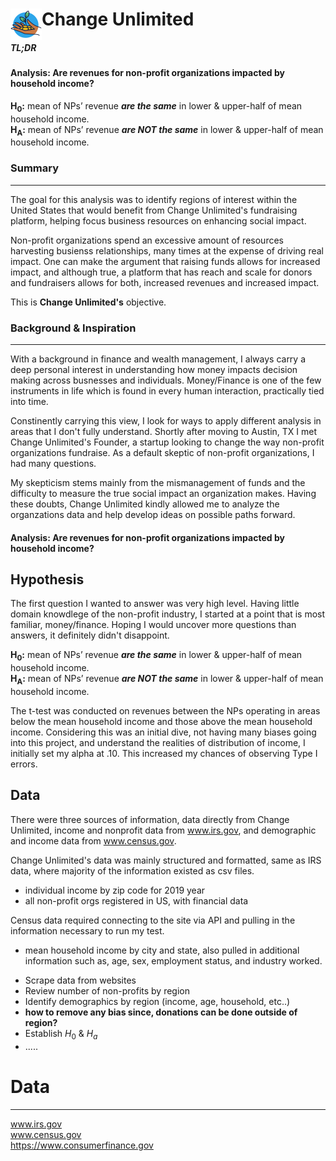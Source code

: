 <h1> <img src="/images/change_unlimited_icon.png"
  width="50"
  height="50"
  style="float:left;"> Change Unlimited </h1>

<div class="boxBorder">

##### TL;DR
#### Analysis: Are revenues for non-profit organizations impacted by household income?
**H<sub>0</sub>:** mean of NPs’ revenue ***are the same*** in lower & upper-half of mean household income. <br>
**H<sub>A</sub>:** mean of NPs’ revenue ***are NOT the same*** in lower & upper-half of mean household income.
</div>

### Summary
---
The goal for this analysis was to identify regions of interest within the United States that would benefit from Change Unlimited's fundraising platform, helping focus business resources on enhancing social impact. 

Non-profit organizations spend an excessive amount of resources harvesting busienss relationships, many times at the expense  of driving real impact. One can make the argument that raising funds allows for increased impact, and although true, a platform that has reach and scale for donors and fundraisers  allows for both, increased revenues and increased impact. 

This is **Change Unlimited's** objective. 

### Background & Inspiration
---

With a background in finance and wealth management, I always carry a deep personal interest in understanding how money impacts decision making across busnesses and individuals. Money/Finance is one of the few instruments in life which is found in every human interaction, practically tied into time. 

Constinently carrying this view, I look for ways to apply different analysis in areas that I don't fully understand. Shortly after moving to Austin, TX I met Change Unlimited's Founder, a startup looking to change the way non-profit organizations fundraise. As a default skeptic of non-profit organizations, I had many questions. 

My skepticism stems mainly from the mismanagement of funds and the difficulty to measure the true social impact an organization makes. Having these doubts, Change Unlimited kindly allowed me to analyze the organzations data and help develop ideas on possible paths forward.

#### Analysis: Are revenues for non-profit organizations impacted by household income?

## Hypothesis
The first question I wanted to answer was very high level. Having little domain knowdlege of the non-profit industry, I started at a point that is most familiar, money/finance. Hoping I would uncover more questions than answers, it definitely didn't disappoint. 

**H<sub>0</sub>:** mean of NPs’ revenue ***are the same*** in lower & upper-half of mean household income. <br>
**H<sub>A</sub>:** mean of NPs’ revenue ***are NOT the same*** in lower & upper-half of mean household income.

The t-test was conducted on revenues between the NPs operating in areas below the mean household income and those above the mean household income. Considering this was an initial dive, not having many biases going into this project, and understand the realities of distribution of income, I initially set my alpha at .10. This increased my chances of observing Type I errors.

## Data

There were three sources of information, data directly from Change Unlimited, income and nonprofit data from www.irs.gov, and demographic and income data from www.census.gov. 

Change Unlimited's data was mainly structured and formatted, same as IRS data, where majority of the information existed as csv files. 
* individual income by zip code for 2019 year
* all non-profit orgs registered in US, with financial data

Census data required connecting to the site via API and pulling in the information necessary to run my test. 
* mean household income by city and state, also pulled in additional information such as, age, sex, employment status, and industry worked.


- Scrape data from websites
- Review number of non-profits by region
- Identify demographics by region (income, age, household, etc..)
- **how to remove any bias since, donations can be done outside of region?**
- Establish $H_0$ & $H_a$
- .....


# Data
----------
www.irs.gov <br>
www.census.gov <br>
https://www.consumerfinance.gov <br>
